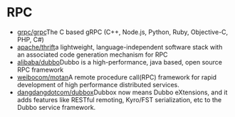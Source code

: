 # RPC

- [grpc/grpc](https://github.com/grpc/grpc)The C based gRPC (C++, Node.js, Python, Ruby, Objective-C, PHP, C#)
- [apache/thrift](https://github.com/apache/thrift)a lightweight, language-independent software stack with an associated code generation mechanism for RPC
- [alibaba/dubbo](https://github.com/alibaba/dubbo)Dubbo is a high-performance, java based, open source RPC framework 
- [weibocom/motan](https://github.com/weibocom/motan)A remote procedure call(RPC) framework for rapid development of high performance distributed services.
- [dangdangdotcom/dubbox](https://github.com/dangdangdotcom/dubbox)Dubbox now means Dubbo eXtensions, and it adds features like RESTful remoting, Kyro/FST serialization, etc to the Dubbo service framework.
